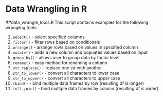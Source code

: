 # Data Wrangling in R

##data_wrangle_tools.R
This script contains examples for the following wrangling tools:
1. `select()` - select specified columns
2. `filter()` - filter rows based on conditionals
3. `arrange()` - arrange rows based on values in specified column
4. `mutate()` - adds a new column and popuates values based on input
5. `group_by()` - allows user to group data by factor level
6. `rename()` - easy method for renaming a column
7. `str_replace()` - replace one str with another
8. `str_to_lower()` - convert all characters to lower case
9. `str_to_upper()` - convert all characters to upper case
10. `rbind()` - bind multiple data frames by row (resulting df is longer)
11. `full_join()` - bind multiple data frames by column (resulting df is wider)
